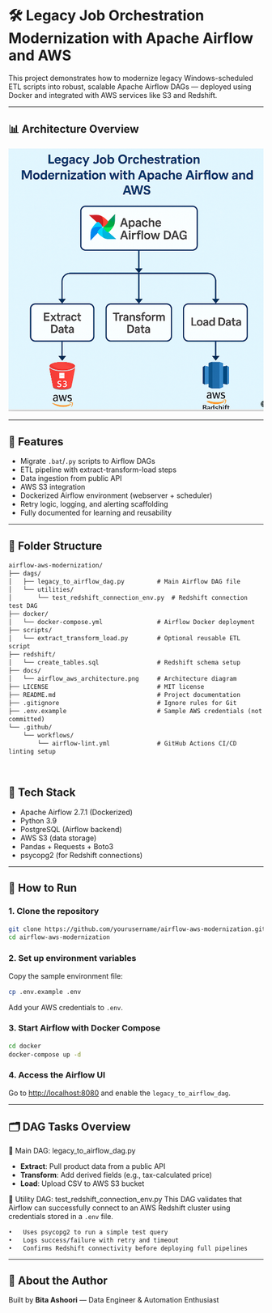 # 🛠️ Legacy Job Orchestration Modernization with Apache Airflow and AWS

This project demonstrates how to modernize legacy Windows-scheduled ETL scripts into robust, scalable Apache Airflow DAGs — deployed using Docker and integrated with AWS services like S3 and Redshift.

---
## 📊 Architecture Overview

![Architecture Diagram](https://github.com/bashoori/repo/blob/master/airflow-aws-modernization/airflow-WS-S3-Redshift.png)

---

## 🚀 Features
- Migrate `.bat`/`.py` scripts to Airflow DAGs
- ETL pipeline with extract-transform-load steps
- Data ingestion from public API
- AWS S3 integration
- Dockerized Airflow environment (webserver + scheduler)
- Retry logic, logging, and alerting scaffolding
- Fully documented for learning and reusability

---

## 📁 Folder Structure
```
airflow-aws-modernization/
├── dags/
│   ├── legacy_to_airflow_dag.py         # Main Airflow DAG file
│   └── utilities/
│       └── test_redshift_connection_env.py  # Redshift connection test DAG
├── docker/
│   └── docker-compose.yml               # Airflow Docker deployment
├── scripts/
│   └── extract_transform_load.py        # Optional reusable ETL script
├── redshift/
│   └── create_tables.sql                # Redshift schema setup
├── docs/
│   └── airflow_aws_architecture.png     # Architecture diagram
├── LICENSE                              # MIT license
├── README.md                            # Project documentation
├── .gitignore                           # Ignore rules for Git
├── .env.example                         # Sample AWS credentials (not committed)
└── .github/
    └── workflows/
        └── airflow-lint.yml             # GitHub Actions CI/CD linting setup
        
        
```

## 🧱 Tech Stack
- Apache Airflow 2.7.1 (Dockerized)
- Python 3.9
- PostgreSQL (Airflow backend)
- AWS S3 (data storage)
- Pandas + Requests + Boto3
- psycopg2 (for Redshift connections)  

---

## 🔧 How to Run

### 1. Clone the repository
```bash
git clone https://github.com/yourusername/airflow-aws-modernization.git
cd airflow-aws-modernization
```

### 2. Set up environment variables
Copy the sample environment file:
```bash
cp .env.example .env
```
Add your AWS credentials to `.env`.

### 3. Start Airflow with Docker Compose
```bash
cd docker
docker-compose up -d
```

### 4. Access the Airflow UI
Go to [http://localhost:8080](http://localhost:8080) and enable the `legacy_to_airflow_dag`.

---

## 🗂️ DAG Tasks Overview

🔹 Main DAG: legacy_to_airflow_dag.py
- **Extract**: Pull product data from a public API
- **Transform**: Add derived fields (e.g., tax-calculated price)
- **Load**: Upload CSV to AWS S3 bucket

🔹 Utility DAG: test_redshift_connection_env.py
This DAG validates that Airflow can successfully connect to an AWS Redshift cluster using credentials stored in a `.env` file.

	•	Uses psycopg2 to run a simple test query
	•	Logs success/failure with retry and timeout
	•	Confirms Redshift connectivity before deploying full pipelines

---

## 🧠 About the Author
Built by **Bita Ashoori** — Data Engineer & Automation Enthusiast



